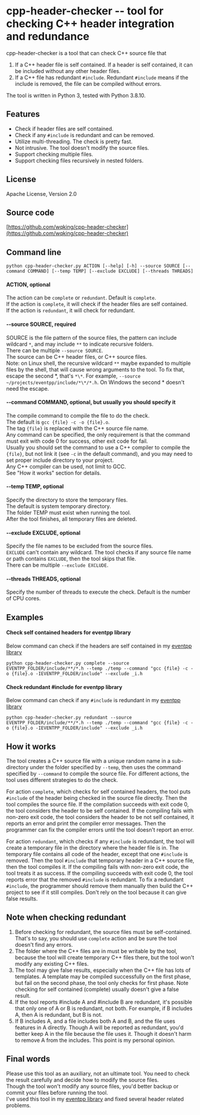 # cpp-header-checker -- tool for checking C++ header integration and redundance

cpp-header-checker is a tool that can check C++ source file that  
1. If a C++ header file is self contained. If a header is self contained, it can be included without any other header files.  
2. If a C++ file has redundant `#include`. Redundant `#include` means if the include is removed, the file can be compiled without errors.  
 
The tool is written in Python 3, tested with Python 3.8.10.  

## Features

- Check if header files are self contained.
- Check if any `#include` is redundant and can be removed.
- Utilize multi-threading. The check is pretty fast.
- Not intrusive. The tool doesn't modify the source files.
- Support checking multiple files.
- Support checking files recursively in nested folders.

## License

Apache License, Version 2.0  

## Source code

[https://github.com/wqking/cpp-header-checker](https://github.com/wqking/cpp-header-checker)

## Command line

```
python cpp-header-checker.py ACTION [--help] [-h] --source SOURCE [--command COMMAND] [--temp TEMP] [--exclude EXCLUDE] [--threads THREADS]
```

#### ACTION, optional

The action can be `complete` or `redundant`. Default is `complete`.  
If the action is `complete`, it will check if the header files are self contained.  
If the action is `redundant`, it will check for redundant.  

#### --source SOURCE, required

SOURCE is the file pattern of the source files, the pattern can include wildcard `*`, and may include `**` to indicate recursive folders.  
There can be multiple `--source SOURCE`.  
The source can be C++ header files, or C++ source files.  
Note: on Linux shell, the recursive wildcard `**` maybe expanded to multiple files by the shell, that will cause wrong arguments to the tool. To fix that, escape the second *, that's `*\*`. For example, `--source ~/projects/eventpp/include/*\*/*.h`. On Windows the second * doesn't need the escape.

#### --command COMMAND, optional, but usually you should specify it

The compile command to compile the file to do the check.  
The default is `gcc {file} -c -o {file}.o`.  
The tag `{file}` is replaced with the C++ source file name.  
Any command can be specified, the only requirement is that the command must exit with code 0 for success, other exit code for fail.  
Usually you should set the command to use a C++ compiler to compile the `{file}`, but not link it (see `-c` in the default command), and you may need to set proper include directory to your project.  
Any C++ compiler can be used, not limit to GCC.  
See "How it works" section for details.

#### --temp TEMP, optional

Specify the directory to store the temporary files.  
The default is system temporary directory.  
The folder TEMP must exist when running the tool.  
After the tool finishes, all temporary files are deleted.  

#### --exclude EXCLUDE, optional

Specify the file names to be excluded from the source files.  
`EXCLUDE` can't contain any wildcard. The tool checks if any source file name or path contains `EXCLUDE`, then the tool skips that file.  
There can be multiple `--exclude EXCLUDE`.  

#### --threads THREADS, optional

Specify the number of threads to execute the check. Default is the number of CPU cores.  

## Examples

#### Check self contained headers for eventpp library

Below command can check if the headers are self contained in my [eventpp library](https://github.com/wqking/eventpp)

```
python cpp-header-checker.py complete --source EVENTPP_FOLDER/include/**/*.h --temp ./temp --command "gcc {file} -c -o {file}.o -IEVENTPP_FOLDER/include" --exclude _i.h
```

#### Check redundant #include for eventpp library

Below command can check if any `#include` is redundant in my [eventpp library](https://github.com/wqking/eventpp)

```
python cpp-header-checker.py redundant --source EVENTPP_FOLDER/include/**/*.h --temp ./temp --command "gcc {file} -c -o {file}.o -IEVENTPP_FOLDER/include" --exclude _i.h
```

## How it works

The tool creates a C++ source file with a unique random name in a sub-directory under the folder specified by `--temp`, then uses the command specified by `--command` to compile the source file. For different actions, the tool uses different strategies to do the check.

For action `complete`, which checks for self contained headers, the tool puts `#include` of the header being checked in the source file directly. Then the tool compiles the source file. If the compilation succeeds with exit code 0, the tool considers the header to be self contained. If the compiling fails with non-zero exit code, the tool considers the header to be not self contained, it reports an error and print the compiler error messages. Then the programmer can fix the compiler errors until the tool doesn't report an error.  

For action `redundant`, which checks if any `#include` is redundant, the tool will create a temporary file in the directory where the header file is in. The temporary file contains all code of the header, except that one `#include` is removed. Then the tool `#include` that temporary header in a C++ source file, then the tool compiles it. If the compiling fails with non-zero exit code, the tool treats it as success. If the compiling succeeds with exit code 0, the tool reports error that the removed `#include` is redundant. To fix a redundant `#include`, the programmer should remove them manually then build the C++ project to see if it still compiles. Don't rely on the tool because it can give false results.  

## Note when checking redundant  
1. Before checking for redundant, the source files must be self-contained. That's to say, you should use `complete` action and be sure the tool doesn't find any errors.  
2. The folder where the C++ files are in must be writable by the tool, because the tool will create temporary C++ files there, but the tool won't modify any existing C++ files.  
3. The tool may give false results, especially when the C++ file has lots of templates. A template may be compiled successfully on the first phase, but fail on the second phase, the tool only checks for first phase. Note checking for self contained (complete) usually doesn't give a false result.   
4. If the tool reports #include A and #include B are redundant, it's possible that only one of A or B is redundant, not both. For example, if B includes A, then A is redundant, but B is not.  
5. If B includes A, and a file includes both A and B, and the file uses features in A directly. Though A will be reported as redundant, you'd better keep A in the file because the file uses it. Though it doesn't harm to remove A from the includes. This point is my personal opinion.  

## Final words
Please use this tool as an auxiliary, not an ultimate tool. You need to check the result carefully and decide how to modify the source files.  
Though the tool won't modify any source files, you'd better backup or commit your files before running the tool.  
I've used this tool in my [eventpp library](https://github.com/wqking/eventpp) and fixed several header related problems.  

